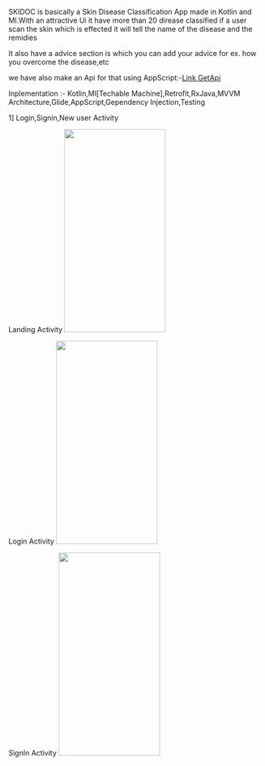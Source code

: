 SKIDOC is basically a Skin Disease Classification App made in Kotlin and Ml.With an attractive Ui it have more than 20 direase classified if a user scan the skin which is effected it will tell the name of the disease and the remidies

It also have a advice section is which you can add your advice for ex. how you overcome the disease,etc 

we have also make an Api for that using AppScript:-[Link GetApi](https://script.google.com/macros/s/AKfycbxGkeghoETMHlV94q9RitHC98kHeeBnLhLMipbi3mRy2f4v8O_m-10R_RpvJ0snRYel/exec)

Inplementation :- Kotlin,Ml[Techable Machine],Retrofit,RxJava,MVVM Architecture,Glide,AppScript,Gependency Injection,Testing

1] Login,Signin,New user Activity
 
  Landing Activity
  <img src='https://user-images.githubusercontent.com/57318794/203490291-43ea763c-e984-4056-b45a-59e6222ee8da.jpeg'  width="200" height="400"/>
  
  Login Activity
  <img src='https://user-images.githubusercontent.com/57318794/203490573-4f0aa33a-434b-43e9-83a3-6158ec283963.jpeg'  width="200" height="400"/>
  
  SignIn Activity
  <img src=' https://user-images.githubusercontent.com/57318794/203490635-50bc2923-9e0f-47db-8bd7-f53fa6e13bf4.jpeg'  width="200" height="400"/>

